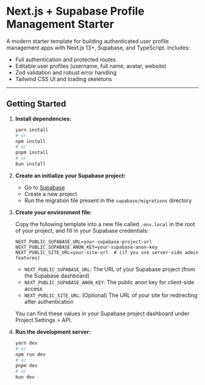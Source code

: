 # Next.js + Supabase Profile Management Starter

A modern starter template for building authenticated user profile management apps with Next.js 13+, Supabase, and TypeScript. Includes:

- Full authentication and protected routes
- Editable user profiles (username, full name, avatar, website)
- Zod validation and robust error handling
- Tailwind CSS UI and loading skeletons

---

## Getting Started

1. **Install dependencies:**

   ```bash
   yarn install
   # or
   npm install
   # or
   pnpm install
   # or
   bun install
   ```

2. **Create an initialize your Supabase project:**

   - Go to [Supabase](https://supabase.com/)
   - Create a new project
   - Run the migration file present in the `supabase/migrations` directory

3. **Create your environment file:**

   Copy the following template into a new file called `.env.local` in the root of your project, and fill in your Supabase credentials:

   ```env
   NEXT_PUBLIC_SUPABASE_URL=your-supabase-project-url
   NEXT_PUBLIC_SUPABASE_ANON_KEY=your-supabase-anon-key
   NEXT_PUBLIC_SITE_URL=your-site-url  # (if you use server-side admin features)
   ```

   - `NEXT_PUBLIC_SUPABASE_URL`: The URL of your Supabase project (from the Supabase dashboard)
   - `NEXT_PUBLIC_SUPABASE_ANON_KEY`: The public anon key for client-side access
   - `NEXT_PUBLIC_SITE_URL`: (Optional) The URL of your site for redirecting after authentication

   You can find these values in your Supabase project dashboard under Project Settings > API.

4. **Run the development server:**

   ```bash
   yarn dev
   # or
   npm run dev
   # or
   pnpm dev
   # or
   bun dev
   ```
